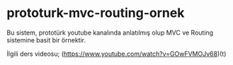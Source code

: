 # prototurk-mvc-routing-ornek
Bu sistem, prototürk youtube kanalında anlatılmış olup MVC ve Routing sistemine basit bir örnektir.

İlgili ders videosu;
(https://www.youtube.com/watch?v=GOwFVMOJv68)(t)
